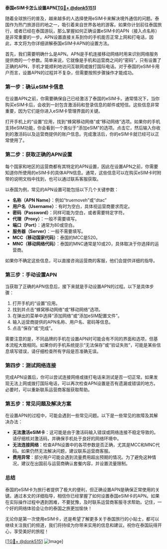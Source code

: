 **泰国eSIM卡怎么设置APN[[TG💪+ @donk5151](https://t.me/s/donk5151)]**

随着全球旅行的普及，越来越多的人选择使用eSIM卡来解决境外通信的问题。泰国作为热门旅游目的地之一，吸引着来自世界各地的游客。如果你计划前往泰国旅行，或者已经在泰国游玩，那么掌握如何正确设置eSIM卡的APN（接入点名称）是非常重要的一步。APN设置直接关系到你的手机能否正常上网和打电话，因此，本文将为你详细讲解泰国eSIM卡APN的设置方法。

首先，我们需要明确什么是APN。APN是手机连接移动网络时用来识别网络服务提供商的一个参数。简单来说，它就像是手机和运营商之间的“密码”，只有设置了正确的APN，手机才能顺利地访问互联网或拨打国际电话。对于泰国的eSIM卡用户而言，设置APN的过程并不复杂，但需要按照步骤操作才能成功。

### **第一步：确认eSIM卡信息**

在设置APN之前，你需要确保自己已经激活了泰国的eSIM卡。通常情况下，当你购买eSIM卡后，会收到一封包含激活码和登录信息的邮件或短信。这些信息非常重要，因为它们是你进入eSIM卡管理界面的关键。

打开手机上的“设置”应用，找到“蜂窝移动网络”或“移动网络”选项。如果你的手机支持eSIM功能，你会看到一个类似于“添加eSIM”的选项。点击它，然后输入你收到的激活码以及运营商提供的账户信息。完成激活后，你的eSIM卡就已经可以正常使用了。

### **第二步：获取正确的APN设置**

每个国家和地区的运营商都有其特定的APN设置，因此在设置APN之前，你需要知道你所使用的eSIM卡的具体APN信息。通常，这些信息可以在购买eSIM卡时附带的说明文档中找到，也可以通过联系客服获取。

以泰国为例，常见的APN设置可能包括以下几个关键参数：
- **名称（APN Name）**：例如“truemoveh”或“dtac”
- **用户名（Username）**：有时为空白，具体视运营商要求而定。
- **密码（Password）**：同样可能为空白，或者需要特定字符。
- **代理（Proxy）**：一般不需要填写。
- **端口（Port）**：通常为80或空白。
- **服务器（Server）**：一般不需要填写。
- **MCC（移动国家代码）**：泰国的MCC是520。
- **MNC（移动网络代码）**：泰国的MNC通常是10或20，具体取决于你选择的运营商。

如果你不确定这些信息，可以直接咨询运营商的客服，他们会提供详细的指导。

### **第三步：手动设置APN**

当获取了正确的APN信息后，接下来就是手动设置APN的过程。以下是具体步骤：

1. 打开手机的“设置”应用。
2. 找到并点击“蜂窝移动网络”或“移动网络”选项。
3. 在弹出的菜单中选择“添加网络”或“添加eSIM配置文件”。
4. 输入运营商提供的APN名称、用户名、密码等信息。
5. 点击“保存”或“完成”。

需要注意的是，不同品牌的手机在设置APN时可能会有不同的界面和选项，但基本流程大致相同。如果你的手机系统提示“无法保存”或“验证失败”，可能是某些信息填写错误，请仔细检查所有字段是否准确无误。

### **第四步：测试网络连接**

完成APN设置后，你可以尝试连接网络或拨打电话来测试是否一切正常。如果发现无法上网或拨打国际电话，可以再次检查APN设置是否有遗漏或错误的地方。必要时，可以重新联系运营商客服获取帮助。

### **第五步：常见问题及解决方案**

在设置APN的过程中，可能会遇到一些常见问题。以下是一些常见的故障及其解决办法：

- **无法激活eSIM卡**：这可能是由于激活码输入错误或网络连接不稳定导致的。请仔细核对激活码，并确保手机处于良好的网络环境中。
- **无法连接网络**：检查APN设置中的各项参数是否正确，尤其是MCC和MNC代码。如果仍然无法解决问题，建议联系运营商客服。
- **费用异常**：部分用户可能会遇到流量费用超出预期的情况。为了避免这种情况，建议在出国前与运营商确认套餐内容，并设置流量限制。

### **总结**

泰国的eSIM卡为旅行者提供了极大的便利，但正确设置APN是确保正常使用的关键。通过本文的详细指导，相信你已经掌握了如何设置泰国eSIM卡的APN。如果在实际操作过程中遇到困难，不要犹豫，及时联系运营商客服寻求帮助。记住，一个好的网络体验会让你的泰国之旅更加愉快！

无论你是第一次使用eSIM卡，还是希望了解更多关于泰国旅行的小贴士，都可以继续关注我们的频道，我们将持续为你带来实用的信息和建议。祝你在泰国玩得开心，享受美好的旅程！

[[TG💪+ @donk5151](https://t.me/s/donk5151) ![Image](https://i.postimg.cc/rwNCRYN7/Snipaste-2025-04-30-17-27-05.png)]